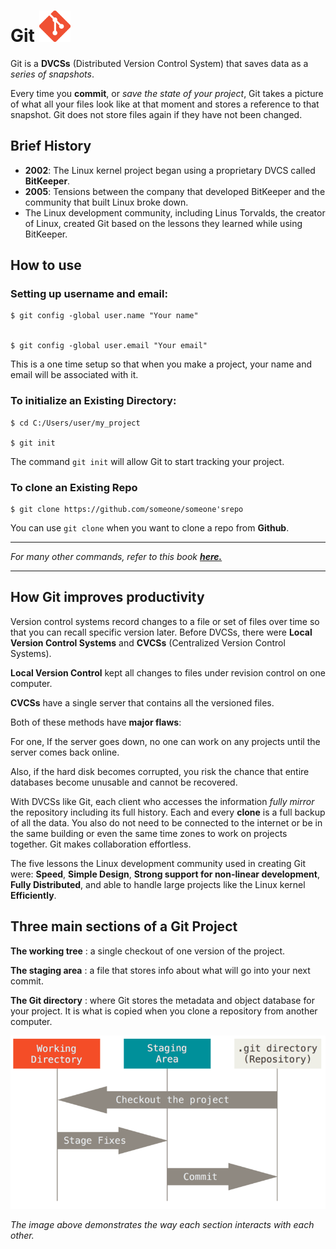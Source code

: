 # Git <img src="Images/git_logo.png" alt="git logo" width= 50 height=50>

Git is a **DVCSs** (Distributed Version Control System) that saves data as a *series of snapshots*. 

Every time you **commit**, or *save the state of your project*, Git takes a picture of what all your files look like at that moment and stores a
reference to that snapshot. Git does not store files again if they have not been changed.

## Brief History

* **2002**: The Linux kernel project began using a proprietary DVCS called **BitKeeper**.
* **2005**: Tensions between the company that developed BitKeeper and the community that built Linux broke down.
* The Linux development community, including Linus Torvalds, the creator of Linux, created Git based on the
  lessons they learned while using BitKeeper.

## How to use

### Setting up username and email:

    $ git config -global user.name "Your name"


    $ git config -global user.email "Your email"


This is a one time setup so that when you make a project, your name and email will be associated with it.

### To initialize an Existing Directory:

    $ cd C:/Users/user/my_project

    $ git init

The command `git init` will allow Git to start tracking your project. 

### To clone an Existing Repo

    $ git clone https://github.com/someone/someone'srepo

You can use `git clone` when you want to clone a repo from **Github**.

---

*For many other commands, refer to this book **[here.](https://git-scm.com/book/en/v2)***

---

## How Git improves productivity

Version control systems record changes to a file or set of files over time so that you can recall specific version
later. Before DVCSs, there were **Local Version Control Systems** and **CVCSs** (Centralized Version Control Systems).

**Local Version Control** kept all changes to files under revision control on one computer. 

**CVCSs** have a single server that contains all the versioned files.

Both of these methods have **major flaws**: 

For one, If the server goes down, no one can work on any projects until the server comes
back online. 

Also, if the hard disk becomes corrupted, you risk the chance that entire databases become unusable and
cannot be recovered.

With DVCSs like Git, each client who accesses the information *fully mirror* the repository including its full history.
Each and every **clone** is a full backup of all the data. You also do not need to be connected to the internet or be in
the same building or even the same time zones to work on projects together. Git makes collaboration effortless.

The five lessons the Linux development community used in creating Git were: **Speed**, **Simple Design**, **Strong support for
non-linear development**, **Fully Distributed**, and able to handle large projects like the Linux kernel **Efficiently**.

## Three main sections of a Git Project

**The working tree**
: a single checkout of one version of the project.

**The staging area**
: a file that stores info about what will go into your next commit.

**The Git directory**
: where Git stores the metadata and object database for your project. It is what is copied when
you clone a repository from another computer.



![Git sections](Images/git_sections.png)

*The image above demonstrates the way each section interacts with each other.*
